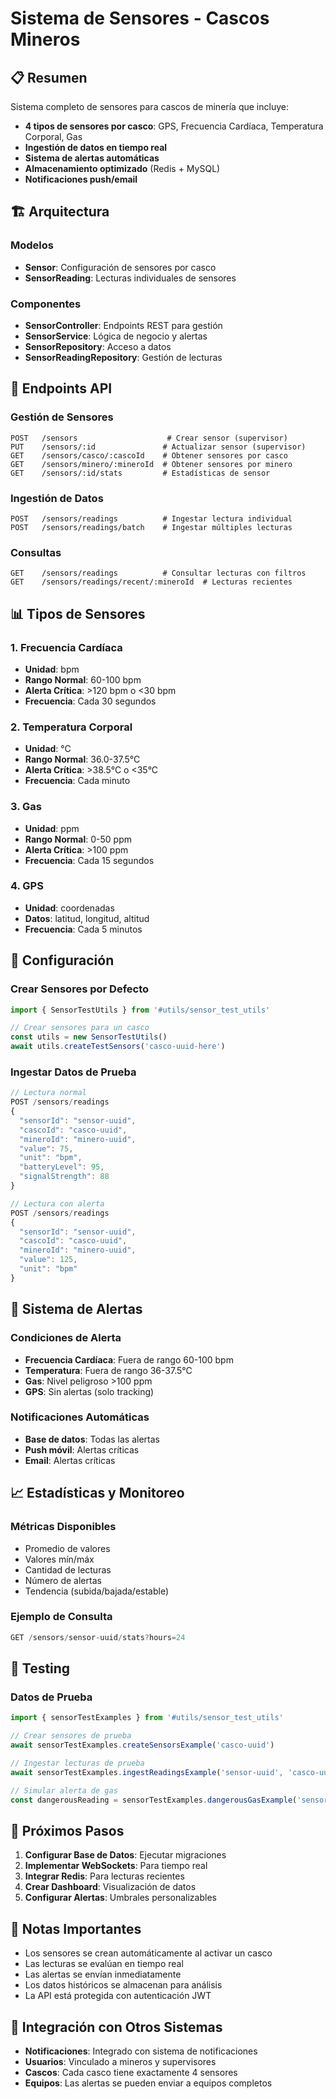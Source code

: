# Sistema de Sensores - Cascos Mineros

## 📋 Resumen

Sistema completo de sensores para cascos de minería que incluye:
- **4 tipos de sensores por casco**: GPS, Frecuencia Cardíaca, Temperatura Corporal, Gas
- **Ingestión de datos en tiempo real**
- **Sistema de alertas automáticas**
- **Almacenamiento optimizado** (Redis + MySQL)
- **Notificaciones push/email**

## 🏗️ Arquitectura

### Modelos
- **Sensor**: Configuración de sensores por casco
- **SensorReading**: Lecturas individuales de sensores

### Componentes
- **SensorController**: Endpoints REST para gestión
- **SensorService**: Lógica de negocio y alertas
- **SensorRepository**: Acceso a datos
- **SensorReadingRepository**: Gestión de lecturas

## 🚀 Endpoints API

### Gestión de Sensores
```
POST   /sensors                    # Crear sensor (supervisor)
PUT    /sensors/:id               # Actualizar sensor (supervisor)
GET    /sensors/casco/:cascoId    # Obtener sensores por casco
GET    /sensors/minero/:mineroId  # Obtener sensores por minero
GET    /sensors/:id/stats         # Estadísticas de sensor
```

### Ingestión de Datos
```
POST   /sensors/readings          # Ingestar lectura individual
POST   /sensors/readings/batch    # Ingestar múltiples lecturas
```

### Consultas
```
GET    /sensors/readings          # Consultar lecturas con filtros
GET    /sensors/readings/recent/:mineroId  # Lecturas recientes
```

## 📊 Tipos de Sensores

### 1. Frecuencia Cardíaca
- **Unidad**: bpm
- **Rango Normal**: 60-100 bpm
- **Alerta Crítica**: >120 bpm o <30 bpm
- **Frecuencia**: Cada 30 segundos

### 2. Temperatura Corporal
- **Unidad**: °C
- **Rango Normal**: 36.0-37.5°C
- **Alerta Crítica**: >38.5°C o <35°C
- **Frecuencia**: Cada minuto

### 3. Gas
- **Unidad**: ppm
- **Rango Normal**: 0-50 ppm
- **Alerta Crítica**: >100 ppm
- **Frecuencia**: Cada 15 segundos

### 4. GPS
- **Unidad**: coordenadas
- **Datos**: latitud, longitud, altitud
- **Frecuencia**: Cada 5 minutos

## 🔧 Configuración

### Crear Sensores por Defecto
```javascript
import { SensorTestUtils } from '#utils/sensor_test_utils'

// Crear sensores para un casco
const utils = new SensorTestUtils()
await utils.createTestSensors('casco-uuid-here')
```

### Ingestar Datos de Prueba
```javascript
// Lectura normal
POST /sensors/readings
{
  "sensorId": "sensor-uuid",
  "cascoId": "casco-uuid",
  "mineroId": "minero-uuid",
  "value": 75,
  "unit": "bpm",
  "batteryLevel": 95,
  "signalStrength": 88
}

// Lectura con alerta
POST /sensors/readings
{
  "sensorId": "sensor-uuid",
  "cascoId": "casco-uuid", 
  "mineroId": "minero-uuid",
  "value": 125,
  "unit": "bpm"
}
```

## 🚨 Sistema de Alertas

### Condiciones de Alerta
- **Frecuencia Cardíaca**: Fuera de rango 60-100 bpm
- **Temperatura**: Fuera de rango 36-37.5°C
- **Gas**: Nivel peligroso >100 ppm
- **GPS**: Sin alertas (solo tracking)

### Notificaciones Automáticas
- **Base de datos**: Todas las alertas
- **Push móvil**: Alertas críticas
- **Email**: Alertas críticas

## 📈 Estadísticas y Monitoreo

### Métricas Disponibles
- Promedio de valores
- Valores mín/máx
- Cantidad de lecturas
- Número de alertas
- Tendencia (subida/bajada/estable)

### Ejemplo de Consulta
```javascript
GET /sensors/sensor-uuid/stats?hours=24
```

## 🧪 Testing

### Datos de Prueba
```javascript
import { sensorTestExamples } from '#utils/sensor_test_utils'

// Crear sensores de prueba
await sensorTestExamples.createSensorsExample('casco-uuid')

// Ingestar lecturas de prueba
await sensorTestExamples.ingestReadingsExample('sensor-uuid', 'casco-uuid', 'minero-uuid')

// Simular alerta de gas
const dangerousReading = sensorTestExamples.dangerousGasExample('sensor-uuid', 'casco-uuid', 'minero-uuid')
```

## 🔄 Próximos Pasos

1. **Configurar Base de Datos**: Ejecutar migraciones
2. **Implementar WebSockets**: Para tiempo real
3. **Integrar Redis**: Para lecturas recientes
4. **Crear Dashboard**: Visualización de datos
5. **Configurar Alertas**: Umbrales personalizables

## 📝 Notas Importantes

- Los sensores se crean automáticamente al activar un casco
- Las lecturas se evalúan en tiempo real
- Las alertas se envían inmediatamente
- Los datos históricos se almacenan para análisis
- La API está protegida con autenticación JWT

## 🔗 Integración con Otros Sistemas

- **Notificaciones**: Integrado con sistema de notificaciones
- **Usuarios**: Vinculado a mineros y supervisores
- **Cascos**: Cada casco tiene exactamente 4 sensores
- **Equipos**: Las alertas se pueden enviar a equipos completos

